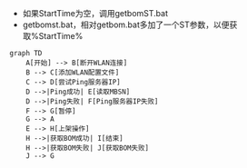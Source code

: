 - 如果StartTime为空，调用getbomST.bat
- getbomst.bat，相对getbom.bat多加了一个ST参数，以便获取%StartTime%

```mermaid
graph TD
    A[开始] --> B[断开WLAN连接]
    B --> C[添加WLAN配置文件]
    C --> D[尝试Ping服务器IP]
    D -->|Ping成功| E[读取MBSN]
    D -->|Ping失败| F[Ping服务器IP失败]
    F --> G[暂停]
    G --> A
    E --> H[上架操作]
    H -->|获取BOM成功| I[结束]
    H -->|获取BOM失败| J[获取BOM失败]
    J --> G
